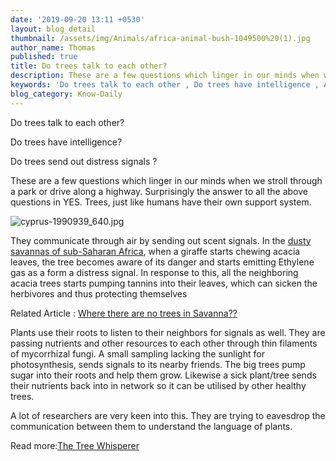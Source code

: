 ```yaml
---
date: '2019-09-20 13:11 +0530'
layout: blog_detail
thumbnail: /assets/img/Animals/africa-animal-bush-1049500%20(1).jpg
author_name: Thomas
published: true
title: Do trees talk to each other?
description: These are a few questions which linger in our minds when we stroll through ...
keywords: 'Do trees talk to each other , Do trees have intelligence , Acacia trees '
blog_category: Know-Daily
---
```


Do trees talk to each other?

Do trees have intelligence?

Do trees send out distress signals ?

These are a few questions which linger in our minds when we stroll through a park or drive along a highway.
Surprisingly the answer to all the above questions in YES. Trees, just like humans have their own support system. 

![cyprus-1990939_640.jpg]({{site.baseurl}}/assets/img/Nature/cyprus-1990939_640.jpg)

They communicate through air by sending out scent signals. In the [dusty savannas of sub-Saharan Africa](https://www.toknowisgood.com/2019/07/02/why-are-there-no-trees-in-grasslands-unique-features-of-the-few-successful-trees-present.html), when a giraffe starts chewing acacia leaves, the tree becomes aware of its danger and starts emitting Ethylene gas as a form a distress signal. In response to this, all the neighboring acacia trees starts pumping tannins into their leaves, which can sicken the herbivores and thus protecting themselves

Related Article : [Where there are no trees in Savanna??](https://www.toknowisgood.com/2019/07/02/why-are-there-no-trees-in-grasslands-unique-features-of-the-few-successful-trees-present.html)

Plants use their roots to listen to their neighbors for signals as well. They are passing nutrients and other resources to each other through thin filaments of mycorrhizal fungi.  A small sampling lacking the sunlight for photosynthesis, sends signals to its nearby friends. The big trees pump sugar into their roots and help them grow. Likewise a sick plant/tree sends their nutrients back into in network so it can be utilised by other healthy trees.

A lot of researchers are very keen into this. They are trying to eavesdrop the communication between them to understand the language of plants.

Read more:[The Tree Whisperer]( https://www.smithsonianmag.com/science-nature/the-whispering-trees-180968084/#i1oKVv3YVvLpzqMR.99)

